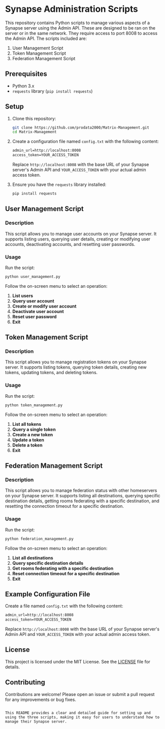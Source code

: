 # Synapse Administration Scripts

This repository contains Python scripts to manage various aspects of a Synapse server using the Admin API. These are designed to be ran on the server or in the same network. They require access to port 8008 to access the Admin API. The scripts included are:

1. User Management Script
2. Token Management Script
3. Federation Management Script

## Prerequisites

- Python 3.x
- `requests` library (`pip install requests`)

## Setup

1. Clone this repository:
    ```sh
    git clone https://github.com/prodata2000/Matrix-Management.git
    cd Matrix-Management
    ```

2. Create a configuration file named `config.txt` with the following content:
    ```txt
    admin_url=http://localhost:8008
    access_token=YOUR_ACCESS_TOKEN
    ```

    Replace `http://localhost:8008` with the base URL of your Synapse server's Admin API and `YOUR_ACCESS_TOKEN` with your actual admin access token.

3. Ensure you have the `requests` library installed:
    ```sh
    pip install requests
    ```

## User Management Script

### Description

This script allows you to manage user accounts on your Synapse server. It supports listing users, querying user details, creating or modifying user accounts, deactivating accounts, and resetting user passwords.

### Usage

Run the script:
```sh
python user_management.py
```

Follow the on-screen menu to select an operation:

1. **List users**
2. **Query user account**
3. **Create or modify user account**
4. **Deactivate user account**
5. **Reset user password**
6. **Exit**

## Token Management Script

### Description

This script allows you to manage registration tokens on your Synapse server. It supports listing tokens, querying token details, creating new tokens, updating tokens, and deleting tokens.

### Usage

Run the script:
```sh
python token_management.py
```

Follow the on-screen menu to select an operation:

1. **List all tokens**
2. **Query a single token**
3. **Create a new token**
4. **Update a token**
5. **Delete a token**
6. **Exit**

## Federation Management Script

### Description

This script allows you to manage federation status with other homeservers on your Synapse server. It supports listing all destinations, querying specific destination details, getting rooms federating with a specific destination, and resetting the connection timeout for a specific destination.

### Usage

Run the script:
```sh
python federation_management.py
```

Follow the on-screen menu to select an operation:

1. **List all destinations**
2. **Query specific destination details**
3. **Get rooms federating with a specific destination**
4. **Reset connection timeout for a specific destination**
5. **Exit**

## Example Configuration File

Create a file named `config.txt` with the following content:
```txt
admin_url=http://localhost:8008
access_token=YOUR_ACCESS_TOKEN
```

Replace `http://localhost:8008` with the base URL of your Synapse server's Admin API and `YOUR_ACCESS_TOKEN` with your actual admin access token.

## License

This project is licensed under the MIT License. See the [LICENSE](LICENSE) file for details.

## Contributing

Contributions are welcome! Please open an issue or submit a pull request for any improvements or bug fixes.
```

This README provides a clear and detailed guide for setting up and using the three scripts, making it easy for users to understand how to manage their Synapse server.
